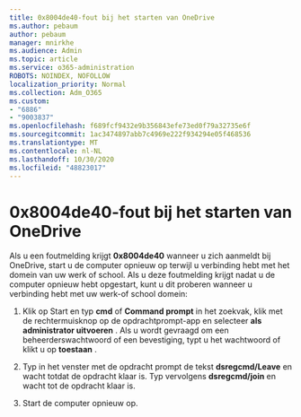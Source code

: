 ```yaml
---
title: 0x8004de40-fout bij het starten van OneDrive
ms.author: pebaum
author: pebaum
manager: mnirkhe
ms.audience: Admin
ms.topic: article
ms.service: o365-administration
ROBOTS: NOINDEX, NOFOLLOW
localization_priority: Normal
ms.collection: Adm_O365
ms.custom:
- "6886"
- "9003837"
ms.openlocfilehash: f689fcf9432e9b356843efe73ed0f79a32735e6f
ms.sourcegitcommit: 1ac3474897abb7c4969e222f934294e05f468536
ms.translationtype: MT
ms.contentlocale: nl-NL
ms.lasthandoff: 10/30/2020
ms.locfileid: "48823017"
---
```

# <a name="0x8004de40-error-when-launching-onedrive"></a>0x8004de40-fout bij het starten van OneDrive

Als u een foutmelding krijgt **0x8004de40** wanneer u zich aanmeldt bij OneDrive, start u de computer opnieuw op terwijl u verbinding hebt met het domein van uw werk of school. Als u deze foutmelding krijgt nadat u de computer opnieuw hebt opgestart, kunt u dit proberen wanneer u verbinding hebt met uw werk-of school domein:

1. Klik op Start en typ **cmd** of **Command prompt**  in het zoekvak, klik met de rechtermuisknop op de opdrachtprompt-app en selecteer  **als administrator uitvoeren** . Als u wordt gevraagd om een beheerderswachtwoord of een bevestiging, typt u het wachtwoord of klikt u op **toestaan** .  

2. Typ in het venster met de opdracht prompt de tekst **dsregcmd/Leave**  en wacht totdat de opdracht klaar is. Typ vervolgens **dsregcmd/join** en wacht tot de opdracht klaar is.
3. Start de computer opnieuw op.
